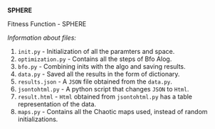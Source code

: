 **SPHERE**

Fitness Function - SPHERE

*Information about files:*

1. `init.py` - Initialization of all the paramters and space.
2. `optimization.py` - Contains all the steps of Bfo Alog.
3. `bfo.py` - Combining inits with the algo and saving results.
4. `data.py` - Saved all the results in the form of dictionary.
5. `results.json` - A `JSON` file obtained from the `data.py`.
6. `jsontohtml.py` - A python script that changes `JSON` to `Html`.
7. `result.html` - `Html` obtained from `jsontohtml.py` has a table representation of the data.
8. `maps.py` - Contains all the Chaotic maps used, instead of random initializations.
